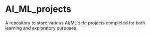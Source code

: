 # AI_ML_projects

A repository to store various AI/ML side projects completed for both learning and exploratory purposes.
